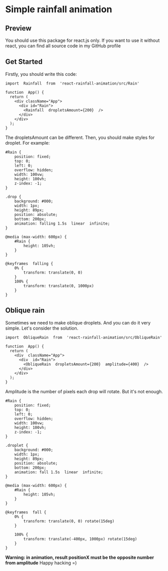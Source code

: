 # Simple rainfall animation

## Preview

You should use this package for react.js only. If you want to use it without react, you can find all source code in my GitHub profile

## Get Started

Firstly, you should write this code:
``` 
import  Rainfall  from  'react-rainfall-animation/src/Rain'

function  App() {
  return (
    <div className="App">
      <div id="Rain">
        <Rainfall  dropletsAmount={200}  />
      </div>
    </div>
  );
}
``` 
The dropletsAmount can be different. 
Then, you should make styles for droplet. For example: 
``` 
#Rain {
	position: fixed;
	top: 0;
	left: 0;
	overflow: hidden;
	width: 100vw;
	height: 100vh;
	z-index: -1;
}

.drop {
	background: #000;
	width: 1px;
	height: 89px;
	position: absolute;
	bottom: 200px;
	animation: falling 1.5s  linear  infinite;
}

@media (max-width: 600px) {
	#Rain {
		height: 105vh;
	}
}

@keyframes  falling {
	0% {
		transform: translate(0, 0)
	}
	100% {
		transform: translate(0, 1000px)
	}
}
``` 
## Oblique rain
Sometimes we need to make oblique droplets. And you can do it very simple. Let's consider the solution.
``` 
import  ObliqueRain  from  'react-rainfall-animation/src/ObliqueRain'
  
function  App() {
  return (
    <div  className="App">
      <div  id="Rain">
        <ObliqueRain  dropletsAmount={200}  amplitude={400}  />
      </div>
    </div>
  );
}
``` 
Amplitude is the number of pixels each drop will rotate. But it's not enough.
``` 
#Rain {
	position: fixed;
	top: 0;
	left: 0;
	overflow: hidden;
	width: 100vw;
	height: 100vh;
	z-index: -1;
}

.droplet {
	background: #000;
	width: 1px;
	height: 89px;
	position: absolute;
	bottom: 200px;
	animation: fall 1.5s  linear  infinite;
}

@media (max-width: 600px) {
	#Rain {
		height: 105vh;
	}
}

@keyframes  fall {
	0% {
		transform: translate(0, 0) rotate(15deg)
	}
	
	100% {
		transform: translate(-400px, 1000px) rotate(15deg)
	}
}
``` 
**Warning: in animation, result positionX must be the opposite number from amplitude**
Happy hacking =)